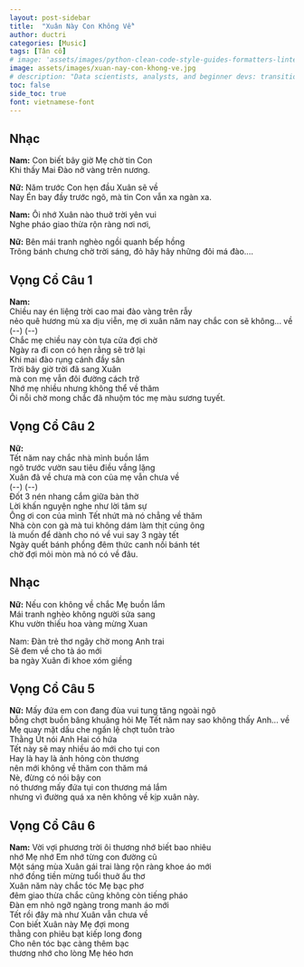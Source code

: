 ```yaml
---
layout: post-sidebar
title:  "Xuân Này Con Không Về"
author: ductri
categories: [Music]
tags: [Tân cổ]
# image: 'assets/images/python-clean-code-style-guides-formatters-linters.webp'
image: assets/images/xuan-nay-con-khong-ve.jpg
# description: "Data scientists, analysts, and beginner devs: transition from 'coder' to 'software engineer' and learn to ship code."
toc: false
side_toc: true
font: vietnamese-font
---
```


## Nhạc
**Nam:** Con biết bây giờ Mẹ chờ tin Con<br>
Khi thấy Mai Đào nở vàng trên nương.

**Nữ:** Năm trước Con hẹn đầu Xuân sẽ về<br>
Nay Én bay đầy trước ngõ, mà tin Con vẫn xa ngàn xa.

**Nam:** Ôi nhớ Xuân nào thuở trời yên vui<br>
Nghe pháo giao thừa rộn ràng nơi nơi,

**Nữ:** Bên mái tranh nghèo ngồi quanh bếp hồng<br>
Trông bánh chưng chờ trời sáng, đỏ hây hây những đôi má đào....

## Vọng Cổ Câu 1

**Nam:**<br>
Chiều nay én liệng trời cao mai đào vàng trên rẫy<br>
nẻo quê hương mù xa dịu viễn, mẹ ơi xuân năm nay chắc con sẽ không... về<br>
(--) (--)<br>
Chắc mẹ chiều nay còn tựa cửa đợi chờ<br>
Ngày ra đi con có hẹn rằng sẽ trở lại<br>
Khi mai đào rụng cánh đầy sân<br>
Trời bây giờ trời đã sang Xuân<br>
mà con mẹ vẫn đôi đường cách trở<br>
Nhớ mẹ nhiều nhưng không thể về thăm<br>
Ôi nỗi chờ mong chắc đã nhuộm tóc mẹ màu sương tuyết.

## Vọng Cổ Câu 2
**Nữ:**<br>
Tết năm nay chắc nhà mình buồn lắm<br>
ngõ trước vườn sau tiêu điều vắng lặng<br>
Xuân đã về chưa mà con của mẹ vẫn chưa về<br>
(--) (--)<br>
Đốt 3 nén nhang cắm giữa bàn thờ<br>
Lời khấn nguyện nghe như lời tâm sự<br>
Ông ơi con của mình Tết nhứt mà nó chẳng về thăm<br>
Nhà còn con gà mà tui không dám làm thịt cúng ông<br>
là muốn để dành cho nó về vui say 3 ngày tết<br>
Ngày quết bánh phồng đêm thức canh nồi bánh tét<br>
chờ đợi mỏi mòn mà nó có về đâu.

## Nhạc
**Nữ:** Nếu con không về chắc Mẹ buồn lắm<br>
Mái tranh nghèo không người sửa sang<br>
Khu vườn thiếu hoa vàng mừng Xuan<br>

Nam: Đàn trẻ thơ ngây chờ mong Anh trai<br>
Sẽ đem về cho tà áo mới<br>
ba ngày Xuân đi khoe xóm giềng<br>


## Vọng Cổ Câu 5
**Nữ:**
Mấy đứa em con đang đùa vui tung tăng ngoài ngõ<br>
bỗng chợt buồn bâng khuâng hỏi Mẹ Tết năm nay sao không thấy Anh... về<br>
Mẹ quay mặt dấu che ngấn lệ chợt tuôn trào<br>
Thằng Út nói Anh Hai có hứa<br>
Tết này sẽ may nhiều áo mới cho tụi con<br>
Hay là hay là ảnh hỏng còn thương<br>
nên mới không về thăm con thăm má<br>
Nè, đừng có nói bậy con<br>
nó thương mấy đứa tụi con thương má lắm<br>
nhưng vì đường quá xa nên không về kịp xuân này.

## Vọng Cổ Câu 6
**Nam:**
Vời vợi phương trời ôi thương nhớ biết bao nhiêu<br>
nhớ Mẹ nhớ Em nhớ từng con đường cũ<br>
Một sáng mùa Xuân gái trai làng rộn ràng khoe áo mới<br>
nhớ đồng tiền mừng tuổi thuở ấu thơ<br>
Xuân năm này chắc tóc Mẹ bạc phơ<br>
đêm giao thừa chắc cũng không còn tiếng pháo<br>
Đàn em nhỏ ngỡ ngàng trong manh áo mới<br>
Tết rồi đây mà như Xuân vẫn chưa về<br>
Con biết Xuân này Mẹ đợi mong<br>
thằng con phiêu bạt kiếp long đong<br>
Cho nên tóc bạc càng thêm bạc<br>
thương nhớ cho lòng Mẹ héo hơn<br>

